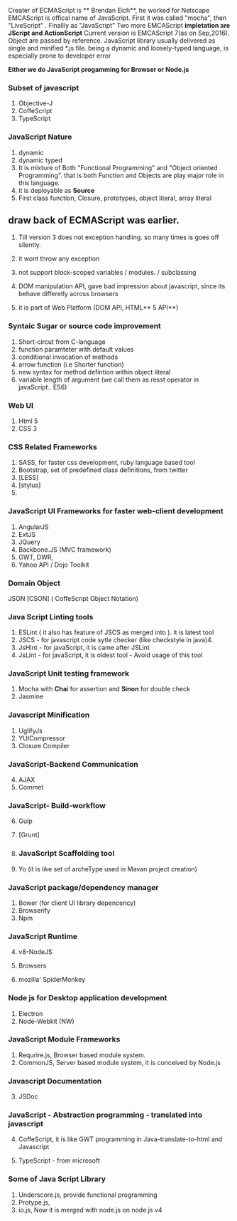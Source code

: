 Creater of ECMAScript is ** Brendan Eich**, he worked for Netscape
EMCAScript is offical name of JavaScript. First it was called "mocha", then "LiveScript" . Finallly as "JavaScript"
Two more EMCAScript **impletation are JScript and ActionScript**
Current version is EMCAScript 7\(as on Sep,2016\).
Object are passed by reference.
JavaScript library usually delivered as single and minified \*.js file.
being a dynamic and loosely-typed language, is especially prone to developer error



**Either we do JavaScript progamming for Browser or Node.js**

### Subset of javascript

1. Objective-J
2. CoffeScript
3. TypeScript

### JavaScript Nature

1. dynamic
2. dynamic typed
3. It is mixture of Both "Functional Programming" and "Object oriented Programming". that is both Function and Objects are play major role in this language.
4. it is deployable as **Source**
5. First class function, Closure, prototypes, object literal, array literal

## draw back of ECMAScript was earlier.

1. Till version 3 does not exception handling. so many times is goes off silently.
2. it wont throw any exception
3. not support block-scoped variables \/ modules. \/ subclassing
4. DOM manipulation API,  gave bad impression about javascript, since its behave differetly across browsers

5. it is part of Web Platform \(DOM API, HTML** 5 API**\)


### Syntaic Sugar or source code improvement

1. Short-circut from C-language
2. function paramteter with default values
3. conditional invocation of methods
4. arrow function \(i.e Shorter function\)
5. new syntax for method defintion within object literal
6. variable length of argument \(we call them as resst operator in javaScript.. ES6\)

### Web UI

1. Html 5
2. CSS 3

### CSS Related Frameworks

1. SASS, for faster css development, ruby language based tool
2. Bootstrap, set of predefined class definitions, from twitter
3. \[LESS\]
4. \[stylus\]
5. 

### JavaScript UI Frameworks for faster web-client development

1. AngularJS 
2. ExtJS
3. JQuery
4. Backbone.JS \(MVC  framework\)
5. GWT, DWR,
6. Yahoo API \/ Dojo Toolkit

### Domain Object

JSON
\[CSON\] \( CoffeScript Object Notation\)

### Java Script Linting tools

1. ESLint \( it also has feature of  JSCS as merged into \). it is latest tool
2. JSCS - for javascript code sytle checker \(like checkstyle in java\)4. 
3. JsHint - for javaScript, it is came after JSLint
4. JsLint - for javaScript, it is oldest tool - Avoid usage of this tool

### JavaScript Unit testing framework

1. Mocha with **Chai** for assertion and **Sinon** for double check
2. Jasmine

### Javascript Minification

1. UglifyJs
2. YUICompressor
3. Closure Compiler
  ### JavaScript-Backend Communication

4. AJAX
5. Commet
  ### JavaScript- Build-workflow

6. Gulp
7. \[Grunt\]
8. ### JavaScript Scaffolding tool

9. Yo \(it is like set of archeType used in Mavan project creation\)

### JavaScript package\/dependency manager

1. Bower \(for client UI library depencency\)
2. Browserify
3. Npm

  ### JavaScript Runtime

4. v8-NodeJS

5. Browsers
6. mozilla' SpiderMonkey

### Node js for Desktop application development

1. Electron
2. Node-Webkit \(NW\)

### JavaScript Module Frameworks

1. Requrire.js, Browser based module system.
2. CommonJS, Server based module system, it is conceived by Node.js
  ### Javascript Documentation

3. JSDoc

  ### JavaScript - Abstraction programming - translated into javascript

4. CoffeScript, it is like GWT programming in Java-translate-to-html and Javascript

5. TypeScript - from microsoft

### Some of Java Script Library

1. Underscore.js, provide functional programming
2. Protype.js,
3. io.js, Now it is merged with node.js on node.js v4

